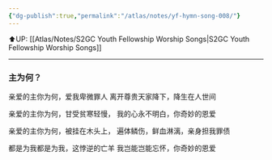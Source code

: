 ```yaml
---
{"dg-publish":true,"permalink":"/atlas/notes/yf-hymn-song-008/"}
---
```


⬆️UP: [[Atlas/Notes/S2GC Youth Fellowship Worship Songs\|S2GC Youth Fellowship Worship Songs]]

---

### 主为何？

亲爱的主你为何，爱我卑微罪人
离开尊贵天家降下，降生在人世间

亲爱的主你为何，甘受贫寒轻慢，
我的心永不明白，你奇妙的恩爱

亲爱的主你为何，被挂在木头上，
遍体鳞伤，鲜血淋漓，亲身担我罪债

都是为我都是为我，这悖逆的亡羊
我岂能岂能忘怀，你奇妙的恩爱
